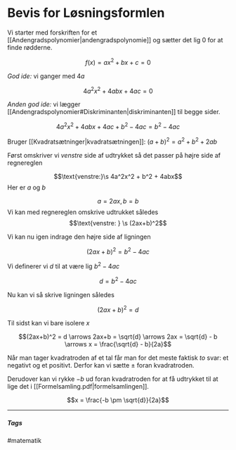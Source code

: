 # Bevis for Løsningsformlen

Vi starter med forskriften for et [[Andengradspolynomier|andengradspolynomie]] og sætter det lig $0$ for at finde rødderne.

$$f(x) = ax^2+bx+c = 0$$

*God ide:* vi ganger med $4a$

$$4a^2x^2 + 4abx + 4ac = 0$$

*Anden god ide:* vi lægger [[Andengradspolynomier#Diskriminanten|diskriminanten]] til begge sider.

$$4a^2x^2 + 4abx + 4ac + b^2 - 4ac = b^2  - 4ac $$

Bruger [[Kvadratsætninger|kvadratsætningen]]: $(a+b)^2 = a^2 +b^2 + 2ab$

Først omskriver vi *venstre* side af udtrykket så det passer på højre side af regnereglen

$$\text{venstre:}\s 4a^2x^2 + b^2 + 4abx$$
Her er $a$ og $b$

$$a=2ax,\, b=b$$
Vi kan med regnereglen omskrive udtrukket således
$$\text{venstre: } \s (2ax+b)^2$$

Vi kan nu igen indrage den højre side af ligningen

$$(2ax+b)^2 = b^2 -4ac$$

Vi definerer vi $d$ til at være lig $b^2-4ac$

$$d = b^2-4ac$$

Nu kan vi så skrive ligningen således

$$(2ax+b)^2 = d$$

Til sidst kan vi bare isolere $x$

$$(2ax+b)^2 = d \arrows 2ax+b = \sqrt{d} \arrows 2ax = \sqrt{d} - b \arrows x = \frac{\sqrt{d} - b}{2a}$$

Når man tager kvadratroden af et tal får man for det meste faktisk *to* svar: et negativt og et positivt. Derfor kan vi sætte $\pm$ foran kvadratroden.

Derudover kan vi rykke $-b$ ud foran kvadratroden for at få udtrykket til at lige det i [[Formelsamling.pdf|formelsamlingen]].

$$x = \frac{-b \pm \sqrt{d}}{2a}$$

---
##### Tags
#matematik 